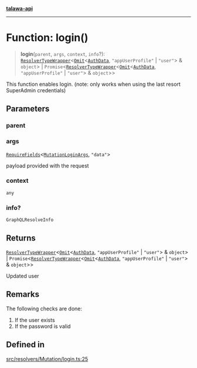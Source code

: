 [**talawa-api**](../../../../README.md)

***

# Function: login()

> **login**(`parent`, `args`, `context`, `info`?): [`ResolverTypeWrapper`](../../../../types/generatedGraphQLTypes/type-aliases/ResolverTypeWrapper.md)\<[`Omit`](../../../../types/generatedGraphQLTypes/type-aliases/Omit.md)\<[`AuthData`](../../../../types/generatedGraphQLTypes/type-aliases/AuthData.md), `"appUserProfile"` \| `"user"`\> & `object`\> \| `Promise`\<[`ResolverTypeWrapper`](../../../../types/generatedGraphQLTypes/type-aliases/ResolverTypeWrapper.md)\<[`Omit`](../../../../types/generatedGraphQLTypes/type-aliases/Omit.md)\<[`AuthData`](../../../../types/generatedGraphQLTypes/type-aliases/AuthData.md), `"appUserProfile"` \| `"user"`\> & `object`\>\>

This function enables login. (note: only works when using the last resort SuperAdmin credentials)

## Parameters

### parent

### args

[`RequireFields`](../../../../types/generatedGraphQLTypes/type-aliases/RequireFields.md)\<[`MutationLoginArgs`](../../../../types/generatedGraphQLTypes/type-aliases/MutationLoginArgs.md), `"data"`\>

payload provided with the request

### context

`any`

### info?

`GraphQLResolveInfo`

## Returns

[`ResolverTypeWrapper`](../../../../types/generatedGraphQLTypes/type-aliases/ResolverTypeWrapper.md)\<[`Omit`](../../../../types/generatedGraphQLTypes/type-aliases/Omit.md)\<[`AuthData`](../../../../types/generatedGraphQLTypes/type-aliases/AuthData.md), `"appUserProfile"` \| `"user"`\> & `object`\> \| `Promise`\<[`ResolverTypeWrapper`](../../../../types/generatedGraphQLTypes/type-aliases/ResolverTypeWrapper.md)\<[`Omit`](../../../../types/generatedGraphQLTypes/type-aliases/Omit.md)\<[`AuthData`](../../../../types/generatedGraphQLTypes/type-aliases/AuthData.md), `"appUserProfile"` \| `"user"`\> & `object`\>\>

Updated user

## Remarks

The following checks are done:
1. If the user exists
2. If the password is valid

## Defined in

[src/resolvers/Mutation/login.ts:25](https://github.com/Suyash878/talawa-api/blob/f376d03c37e9acd046e7cc983947432c95f74442/src/resolvers/Mutation/login.ts#L25)
